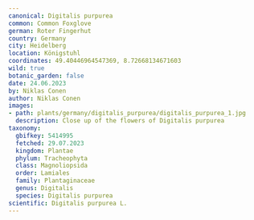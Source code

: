 ```yaml
---
canonical: Digitalis purpurea
common: Common Foxglove
german: Roter Fingerhut
country: Germany
city: Heidelberg
location: Königstuhl
coordinates: 49.40446964547369, 8.72668134671603
wild: true
botanic_garden: false
date: 24.06.2023
by: Niklas Conen
author: Niklas Conen
images:
- path: plants/germany/digitalis_purpurea/digitalis_purpurea_1.jpg
  description: Close up of the flowers of Digitalis purpurea
taxonomy:
  gbifkey: 5414995
  fetched: 29.07.2023
  kingdom: Plantae
  phylum: Tracheophyta
  class: Magnoliopsida
  order: Lamiales
  family: Plantaginaceae
  genus: Digitalis
  species: Digitalis purpurea
scientific: Digitalis purpurea L.
---
```

